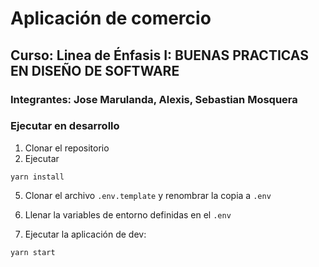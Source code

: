 # Aplicación de comercio

## Curso: Linea de Énfasis I: BUENAS PRACTICAS EN DISEÑO DE SOFTWARE

### Integrantes: Jose Marulanda, Alexis, Sebastian Mosquera

### Ejecutar en desarrollo

1. Clonar el repositorio
2. Ejecutar

```
yarn install
```

5. Clonar el archivo `.env.template` y renombrar la copia a `.env`

6. Llenar la variables de entorno definidas en el `.env`

7. Ejecutar la aplicación de dev:

```
yarn start
```
